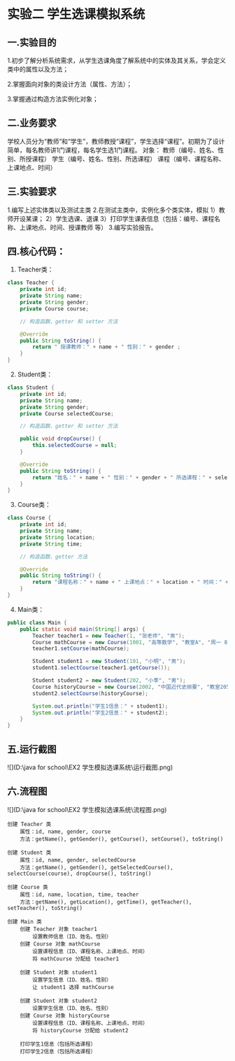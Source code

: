 # 实验二  学生选课模拟系统

## 一.实验目的

1.初步了解分析系统需求，从学生选课角度了解系统中的实体及其关系，学会定义类中的属性以及方法；

2.掌握面向对象的类设计方法（属性、方法）；

3.掌握通过构造方法实例化对象；

## 二.业务要求

学校人员分为“教师”和“学生”，教师教授“课程”，学生选择“课程”。初期为了设计简单，每名教师讲1门课程，每名学生选1门课程。
对象：	教师（编号、姓名、性别、所授课程）
			学生（编号、姓名、性别、所选课程）
			课程（编号、课程名称、上课地点、时间）

## 三.实验要求

1.编写上述实体类以及测试主类
2.在测试主类中，实例化多个类实体，模拟
1）教师开设某课；
2）学生选课、退课
3）打印学生课表信息（包括：编号、课程名称、上课地点、时间、授课教师 等）
3.编写实验报告。



## 四.核心代码：

1. Teacher类：

```java
class Teacher {
    private int id;
    private String name;
    private String gender;
    private Course course;

    // 构造函数、getter 和 setter 方法

    @Override
    public String toString() {
        return " 授课教师：" + name + " 性别：" + gender ;
    }
}
```



2. Student类：

```java
class Student {
    private int id;
    private String name;
    private String gender;
    private Course selectedCourse;

    // 构造函数、getter 和 setter 方法

    public void dropCourse() {
        this.selectedCourse = null;
    }

    @Override
    public String toString() {
        return "姓名：" + name + " 性别：" + gender + " 所选课程：" + selectedCourse.getName();
    }
}
```



3.  Course类：

   ```java
   class Course {
       private int id;
       private String name;
       private String location;
       private String time;
   
       // 构造函数、getter 方法
   
       @Override
       public String toString() {
           return "课程名称：" + name + " 上课地点：" + location + " 时间：" + time;
       }
   }
   ```

4. Main类：

```java
public class Main {
    public static void main(String[] args) {
        Teacher teacher1 = new Teacher(1, "张老师", "男");
        Course mathCourse = new Course(1001, "高等数学", "教室A", "周一 8:00 AM");
        teacher1.setCourse(mathCourse);

        Student student1 = new Student(101, "小明", "男");
        student1.selectCourse(teacher1.getCourse());

        Student student2 = new Student(202, "小季", "男");
        Course historyCourse = new Course(2002, "中国近代史纲要", "教室205", "周二 3:30 PM");
        student2.selectCourse(historyCourse);

        System.out.println("学生1信息：" + student1);
        System.out.println("学生2信息：" + student2);
    }
}
```



## 五.运行截图

![](D:\java for school\EX2 学生模拟选课系统\运行截图.png)



## 六.流程图

![](D:\java for school\EX2 学生模拟选课系统\流程图.png)

```
创建 Teacher 类
    属性：id, name, gender, course
    方法：getName(), getGender(), getCourse(), setCourse(), toString()

创建 Student 类
    属性：id, name, gender, selectedCourse
    方法：getName(), getGender(), getSelectedCourse(), selectCourse(course), dropCourse(), toString()

创建 Course 类
    属性：id, name, location, time, teacher
    方法：getName(), getLocation(), getTime(), getTeacher(), setTeacher(), toString()

创建 Main 类
    创建 Teacher 对象 teacher1
        设置教师信息（ID、姓名、性别）
    创建 Course 对象 mathCourse
        设置课程信息（ID、课程名称、上课地点、时间）
        将 mathCourse 分配给 teacher1

    创建 Student 对象 student1
        设置学生信息（ID、姓名、性别）
        让 student1 选择 mathCourse

    创建 Student 对象 student2
        设置学生信息（ID、姓名、性别）
    创建 Course 对象 historyCourse
        设置课程信息（ID、课程名称、上课地点、时间）
        将 historyCourse 分配给 student2

    打印学生1信息（包括所选课程）
    打印学生2信息（包括所选课程）

```

